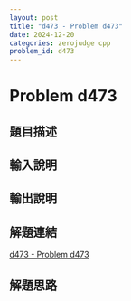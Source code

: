 ```yaml
---
layout: post
title: "d473 - Problem d473"
date: 2024-12-20
categories: zerojudge cpp
problem_id: d473
---
```


# Problem d473

## 題目描述



## 輸入說明



## 輸出說明



## 解題連結

[d473 - Problem d473](https://zerojudge.tw/ShowProblem?problemid=d473)

## 解題思路

